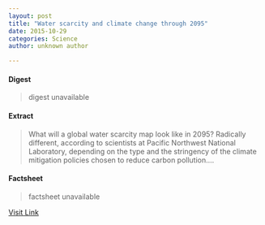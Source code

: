 ```yaml
---
layout: post
title: "Water scarcity and climate change through 2095"
date: 2015-10-29
categories: Science
author: unknown author

---
```



#### Digest
>digest unavailable

#### Extract
>What will a global water scarcity map look like in 2095? Radically different, according to scientists at Pacific Northwest National Laboratory, depending on the type and the stringency of the climate mitigation policies chosen to reduce carbon pollution....

#### Factsheet
>factsheet unavailable

[Visit Link](http://phys.org/news327560165.html)


